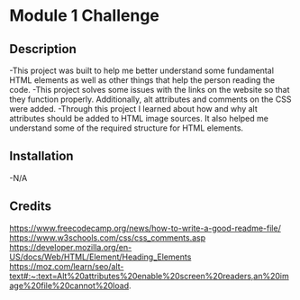 # Module 1 Challenge

## Description
-This project was built to help me better understand some fundamental HTML elements as well as other things that help the person reading the code.
-This project solves some issues with the links on the website so that they function properly. Additionally, alt attributes and comments on the CSS were added.
-Through this project I learned about how and why alt attributes should be added to HTML image sources. It also helped me understand some of the required structure for HTML elements.

## Installation
-N/A

## Credits
https://www.freecodecamp.org/news/how-to-write-a-good-readme-file/ 
https://www.w3schools.com/css/css_comments.asp 
https://developer.mozilla.org/en-US/docs/Web/HTML/Element/Heading_Elements 
https://moz.com/learn/seo/alt-text#:~:text=Alt%20attributes%20enable%20screen%20readers,an%20image%20file%20cannot%20load.